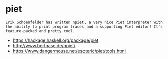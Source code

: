 # piet

`Erik Schoenfelder has written npiet, a very nice Piet interpreter with the ability to print program traces and a supporting Piet editor! It's feature-packed and pretty cool.`

* https://hackage.haskell.org/package/piet
* http://www.bertnase.de/npiet/
* https://www.dangermouse.net/esoteric/piet/tools.html
